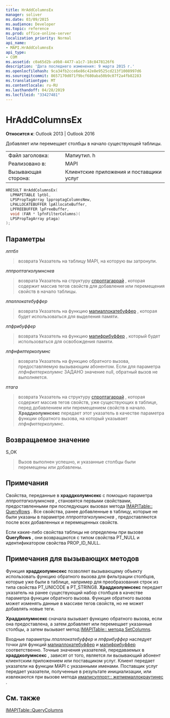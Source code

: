 ```yaml
---
title: HrAddColumnsEx
manager: soliver
ms.date: 03/09/2015
ms.audience: Developer
ms.topic: reference
ms.prod: office-online-server
localization_priority: Normal
api_name:
- MAPI.HrAddColumnsEx
api_type:
- COM
ms.assetid: c0a65d2b-a9b8-4477-a1c7-18c8478126f6
description: 'Дата последнего изменения: 9 марта 2015 г.'
ms.openlocfilehash: 9ca34fb2cce6e86c42e8e9525cd213f1008997d6
ms.sourcegitcommit: 8657170d071f9bcf680aba50b9c07f2a4fb82283
ms.translationtype: MT
ms.contentlocale: ru-RU
ms.lasthandoff: 04/28/2019
ms.locfileid: "33427481"
---
```

# <a name="hraddcolumnsex"></a>HrAddColumnsEx

  
  
**Относится к**: Outlook 2013 | Outlook 2016 
  
Добавляет или перемещает столбцы в начало существующей таблицы. 
  
|||
|:-----|:-----|
|Файл заголовка:  <br/> |Мапиутил. h  <br/> |
|Реализовано в:  <br/> |MAPI  <br/> |
|Вызывающая сторона:  <br/> |Клиентские приложения и поставщики услуг  <br/> |
   
```cpp
HRESULT HrAddColumnsEx(
  LPMAPITABLE lptbl,
  LPSPropTagArray lpproptagColumnsNew,
  LPALLOCATEBUFFER lpAllocateBuffer,
  LPFREEBUFFER lpFreeBuffer,
  void (FAR * lpfnFilterColumns)(
  LPSPropTagArray ptaga)
);
```

## <a name="parameters"></a>Параметры

 _лптбл_
  
> возврата Указатель на таблицу MAPI, на которую вы затронули. 
    
 _лппроптагколумнснев_
  
> возврата Указатель на структуру [спроптагаррай](sproptagarray.md) , которая содержит массив тегов свойств для добавления или перемещения свойств в начало таблицы. 
    
 _лпаллокатебуффер_
  
> возврата Указатель на функцию [мапиаллокатебуффер](mapiallocatebuffer.md) , которая будет использоваться для выделения памяти. 
    
 _лпфрибуффер_
  
> возврата Указатель на функцию [мапифрибуффер](mapifreebuffer.md) , который будет использоваться для освобождения памяти. 
    
 _лпфнфилтерколумнс_
  
> возврата Указатель на функцию обратного вызова, предоставляемую вызывающим абонентом. Если для параметра _лпфнфилтерколумнс_ ЗАДАНО значение null, обратный вызов не выполняется. 
    
 _птага_
  
> возврата Указатель на структуру [спроптагаррай](sproptagarray.md) , которая содержит массив тегов свойств, уже существующих в таблице, перед добавлением или перемещением свойств в начало. **Храддколумнсекс** передает этот указатель в качестве параметра функции обратного вызова, на который указывает _лпфнфилтерколумнс_.
    
## <a name="return-value"></a>Возвращаемое значение

S_OK 
  
> Вызов выполнен успешно, и указанные столбцы были перемещены или добавлены.
    
## <a name="remarks"></a>Примечания

Свойства, переданные в **храддколумнсекс** с помощью параметра _лппроптагколумнснев_ , становятся первыми свойствами, предоставленными при последующих вызовах метода [IMAPITable:: QueryRows](imapitable-queryrows.md) . Все свойства, ранее добавленные в таблицу, которые не были указаны в параметре _лппроптагколумнснев_ , предоставляются после всех добавленных и перемещенных свойств. 
  
Если какие-либо свойства таблицы не определены при вызове **QueryRows** , они возвращаются с типом свойства PT_NULL и идентификатором свойства PROP_ID_NULL. 
  
## <a name="notes-to-callers"></a>Примечания для вызывающих методов

Функция **храддколумнсекс** позволяет вызывающему объекту использовать функцию обратного вызова для фильтрации столбцов, которые уже были в таблице, например для преобразования строк из типа свойства PT_UNICODE в PT_STRING8. **Храддколумнсекс** передает указатель на ранее существующий набор столбцов в качестве параметра функции обратного вызова. Функция обратного вызова может изменять данные в массиве тегов свойств, но не может добавлять новые теги. 
  
 **Храддколумнсекс** сначала вызывает функцию обратного вызова, если она предоставлена, а затем добавляет или перемещает указанные столбцы, а затем вызывает метод [IMAPITable:: метода SetColumns](imapitable-setcolumns.md). 
  
Входные параметры _лпаллокатебуффер_ и _лпфрибуффер_ наследует точки для функций [мапиаллокатебуффер](mapiallocatebuffer.md) и [мапифрибуффер](mapifreebuffer.md) соответственно. Точные значения указателей, передаваемых в **храддколумнсекс** , зависят от того, является ли вызывающий абонент клиентским приложением или поставщиком услуг. Клиент передает указатели на функции MAPI с указанными именами. Поставщик услуг передает указатели, полученные в результате инициализации, или извлекаются при вызове метода [имаписуппорт:: жетмемаллокраутинес](imapisupport-getmemallocroutines.md) . 
  
## <a name="see-also"></a>См. также



[IMAPITable::QueryColumns](imapitable-querycolumns.md)

